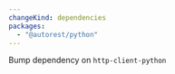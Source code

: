 ```yaml
---
changeKind: dependencies
packages:
  - "@autorest/python"
---
```


Bump dependency on `http-client-python`